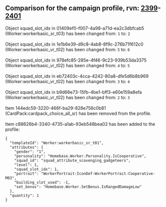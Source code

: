 ## Comparison for the campaign profile, rvn: [2399](https://github.com/PRO100KatYT/FortniteProfileRevisions/tree/main/profiles/campaign/2399%20campaign.json)-[2401](https://github.com/PRO100KatYT/FortniteProfileRevisions/tree/main/profiles/campaign/2401%20campaign.json)

Object squad_slot_idx in 01409ef0-f007-4a98-a71d-ea2c3dbfcab5 (Worker:workerbasic_sr_t03) has been changed from: `1` to: `2`
<br><br>
Object squad_slot_idx in 1e1b6e39-d9c8-4ab8-8f9c-276b71f612c0 (Worker:workerbasic_vr_t02) has been changed from: `5` to: `6`
<br><br>
Object squad_slot_idx in 978efc85-285e-4f46-9c23-939b53da3375 (Worker:workerbasic_vr_t02) has been changed from: `4` to: `5`
<br><br>
Object squad_slot_idx in eb72403c-4cca-4242-80a8-dfe5d6b8b969 (Worker:workerbasic_vr_t02) has been changed from: `3` to: `4`
<br><br>
Object squad_slot_idx in b9d66e73-15fb-4be1-bff3-e60e159a8efa (Worker:workerbasic_vr_t02) has been changed from: `2` to: `3`
<br><br>
Item 144edc59-3220-466f-ba29-828e756c0b81 (CardPack:cardpack_choice_all_sr) has been removed from the profile.
<br><br>
Item c88626b4-3340-4735-a1ab-93eb548bea02 has been added to the profile:

```
{
  "templateId": "Worker:workerbasic_sr_t01",
  "attributes": {
    "gender": "1",
    "personality": "Homebase.Worker.Personality.IsCooperative",
    "squad_id": "squad_attribute_scavenging_gadgeteers",
    "level": 1,
    "squad_slot_idx": 1,
    "portrait": "WorkerPortrait:IconDef-WorkerPortrait-Cooperative-M03",
    "building_slot_used": -1,
    "set_bonus": "Homebase.Worker.SetBonus.IsRangedDamageLow"
  },
  "quantity": 1
}
```

<br><br>
